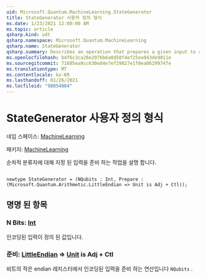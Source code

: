 ```yaml
---
uid: Microsoft.Quantum.MachineLearning.StateGenerator
title: StateGenerator 사용자 정의 형식
ms.date: 1/23/2021 12:00:00 AM
ms.topic: article
qsharp.kind: udt
qsharp.namespace: Microsoft.Quantum.MachineLearning
qsharp.name: StateGenerator
qsharp.summary: Describes an operation that prepares a given input to a sequential classifier.
ms.openlocfilehash: b4f6c3ca28e2976b6a0d58f4ef25ea943de9811e
ms.sourcegitcommit: 71605ea9cc630e84e7ef29027e1f0ea06299747e
ms.translationtype: MT
ms.contentlocale: ko-KR
ms.lasthandoff: 01/26/2021
ms.locfileid: "98854884"
---
```

# <a name="stategenerator-user-defined-type"></a>StateGenerator 사용자 정의 형식

네임 스페이스: [MachineLearning](xref:Microsoft.Quantum.MachineLearning)

패키지: [MachineLearning](https://nuget.org/packages/Microsoft.Quantum.MachineLearning)


순차적 분류자에 대해 지정 된 입력을 준비 하는 작업을 설명 합니다.

```qsharp

newtype StateGenerator = (NQubits : Int, Prepare : (Microsoft.Quantum.Arithmetic.LittleEndian => Unit is Adj + Ctl));
```



## <a name="named-items"></a>명명 된 항목

### <a name="nqubits--int"></a>N Bits: [Int](xref:microsoft.quantum.lang-ref.int)

인코딩된 입력이 정의 된 값입니다.
### <a name="prepare--littleendian--unit--is-adj--ctl"></a>준비: [LittleEndian](xref:Microsoft.Quantum.Arithmetic.LittleEndian) => [Unit](xref:microsoft.quantum.lang-ref.unit)  is Adj + Ctl

비트의 작은 endian 레지스터에서 인코딩된 입력을 준비 하는 연산입니다 `NQubits` .